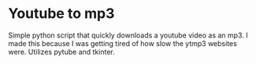 # Youtube to mp3
Simple python script that quickly downloads a youtube video as an mp3. I made this because I was getting tired of how slow the ytmp3 websites were.
Utilizes pytube and tkinter.
